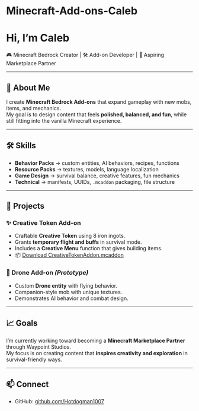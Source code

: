 # Minecraft-Add-ons-Caleb
# Hi, I’m Caleb  

🎮 Minecraft Bedrock Creator | 🛠️ Add-on Developer | 🚀 Aspiring Marketplace Partner  

---

## 🌟 About Me  
I create **Minecraft Bedrock Add-ons** that expand gameplay with new mobs, items, and mechanics.  
My goal is to design content that feels **polished, balanced, and fun**, while still fitting into the vanilla Minecraft experience.  

---

## 🛠️ Skills  
- **Behavior Packs** → custom entities, AI behaviors, recipes, functions  
- **Resource Packs** → textures, models, language localization  
- **Game Design** → survival balance, creative features, fun mechanics  
- **Technical** → manifests, UUIDs, `.mcaddon` packaging, file structure  

---

## 🚀 Projects  

### ✨ Creative Token Add-on  
- Craftable **Creative Token** using 8 iron ingots.  
- Grants **temporary flight and buffs** in survival mode.  
- Includes a **Creative Menu** function that gives building items.  
- 📦 [Download CreativeTokenAddon.mcaddon](sandbox:/mnt/data/CreativeTokenAddon.mcaddon)  

### 🤖 Drone Add-on *(Prototype)*  
- Custom **Drone entity** with flying behavior.  
- Companion-style mob with unique textures.  
- Demonstrates AI behavior and combat design.  

---

## 📈 Goals  
I’m currently working toward becoming a **Minecraft Marketplace Partner** through Waypoint Studios.  
My focus is on creating content that **inspires creativity and exploration** in survival-friendly ways.  

---

## 📫 Connect  
- GitHub: [github.com/Hotdogman1007](https://github.com/hotdogman1007-sun)  
